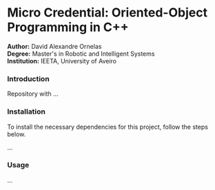 # Micro Credential: Oriented-Object Programming in C++

**Author:** David Alexandre Ornelas  
**Degree:** Master's in Robotic and Intelligent Systems  
**Institution:** IEETA, University of Aveiro

### Introduction
Repository with ...


### Installation
To install the necessary dependencies for this project, follow the steps below.

...

### Usage

...


